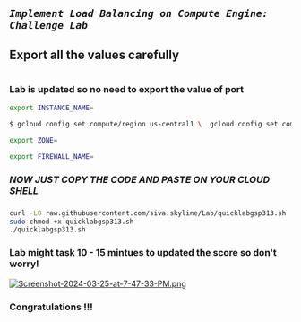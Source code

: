 


## ***```Implement Load Balancing on Compute Engine: Challenge Lab```***

## Export all the values carefully
#
### **Lab is updated so no need to export the value of port**

```bash
export INSTANCE_NAME=

$ gcloud config set compute/region us-central1 \  gcloud config set compute/zone us-central1-c

export ZONE=

export FIREWALL_NAME=
```
###
###

### ***NOW JUST COPY THE CODE AND PASTE ON YOUR CLOUD SHELL***
###
###

```bash 
curl -LO raw.githubusercontent.com/siva.skyline/Lab/quicklabgsp313.sh
sudo chmod +x quicklabgsp313.sh
./quicklabgsp313.sh
```

### Lab might task 10 - 15 mintues to updated the score so don't worry!

[![Screenshot-2024-03-25-at-7-47-33-PM.png](https://i.postimg.cc/Vk2hdZfK/Screenshot-2024-03-25-at-7-47-33-PM.png)](https://postimg.cc/zyS7QjRh)


### Congratulations !!!
